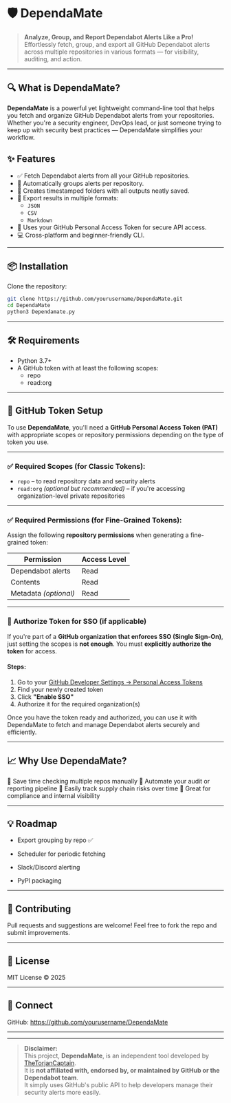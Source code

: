 # 🛡️ DependaMate

> **Analyze, Group, and Report Dependabot Alerts Like a Pro!**  
> Effortlessly fetch, group, and export all GitHub Dependabot alerts across multiple repositories in various formats — for visibility, auditing, and action.

---

## 🔍 What is DependaMate?

**DependaMate** is a powerful yet lightweight command-line tool that helps you fetch and organize GitHub Dependabot alerts from your repositories. Whether you're a security engineer, DevOps lead, or just someone trying to keep up with security best practices — DependaMate simplifies your workflow.

## ✨ Features

- ✅ Fetch Dependabot alerts from all your GitHub repositories.
- 📂 Automatically groups alerts per repository.
- 📁 Creates timestamped folders with all outputs neatly saved.
- 💾 Export results in multiple formats:
  - `JSON`
  - `CSV`
  - `Markdown`
- 🔐 Uses your GitHub Personal Access Token for secure API access.
- 💻 Cross-platform and beginner-friendly CLI.

---

## 📦 Installation

Clone the repository:

```bash
git clone https://github.com/yourusername/DependaMate.git
cd DependaMate
python3 Dependamate.py
```

---

## 🛠 Requirements

- Python 3.7+
- A GitHub token with at least the following scopes:
  - repo
  - read:org

---

## 🔑 GitHub Token Setup

To use **DependaMate**, you'll need a **GitHub Personal Access Token (PAT)** with appropriate scopes or repository permissions depending on the type of token you use.

---

### ✅ Required Scopes (for **Classic Tokens**):
- `repo` – to read repository data and security alerts  
- `read:org` *(optional but recommended)* – if you're accessing organization-level private repositories

---

### ✅ Required Permissions (for **Fine-Grained Tokens**):
Assign the following **repository permissions** when generating a fine-grained token:

| Permission         | Access Level |
|--------------------|--------------|
| Dependabot alerts  | Read         |
| Contents           | Read         |
| Metadata *(optional)* | Read     |

---

### 🔐 Authorize Token for SSO (if applicable)

If you're part of a **GitHub organization that enforces SSO (Single Sign-On)**, just setting the scopes is **not enough**. You must **explicitly authorize the token** for access.

#### Steps:
1. Go to your [GitHub Developer Settings → Personal Access Tokens](https://github.com/settings/tokens)
2. Find your newly created token
3. Click **"Enable SSO"**
4. Authorize it for the required organization(s)

Once you have the token ready and authorized, you can use it with DependaMate to fetch and manage Dependabot alerts securely and efficiently.

 
---

## 📈 Why Use DependaMate?

🔹 Save time checking multiple repos manually
🔹 Automate your audit or reporting pipeline
🔹 Easily track supply chain risks over time
🔹 Great for compliance and internal visibility


---

## 💡 Roadmap

- Export grouping by repo ✅ 

- Scheduler for periodic fetching

- Slack/Discord alerting

- PyPI packaging

---

## 🙌 Contributing

Pull requests and suggestions are welcome! Feel free to fork the repo and submit improvements.

---

## 🧠 License

MIT License © 2025

---

## 🔗 Connect

GitHub: https://github.com/yourusername/DependaMate

---
---

> **Disclaimer:**  
> This project, **DependaMate**, is an independent tool developed by [TheTorjanCaptain](https://github.com/TheTorjanCaptain).  
> It is **not affiliated with, endorsed by, or maintained by GitHub or the Dependabot team**.  
> It simply uses GitHub's public API to help developers manage their security alerts more easily.


